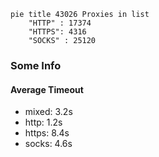 
```mermaid
pie title 43026 Proxies in list
    "HTTP" : 17374
    "HTTPS": 4316
    "SOCKS" : 25120
```

### Some Info
#### Average Timeout

- mixed: 3.2s
- http: 1.2s
- https: 8.4s
- socks: 4.6s
